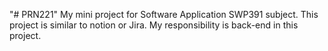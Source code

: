 "# PRN221" 
My mini project for Software Application SWP391 subject.
This project is similar to notion or Jira. My responsibility is back-end in this project.
